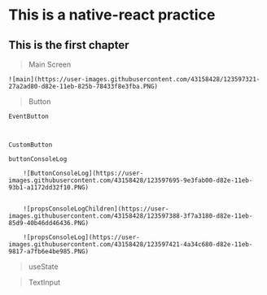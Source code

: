 This is a native-react practice
=============
This is the first chapter
-------------
> Main Screen

    ![main](https://user-images.githubusercontent.com/43158428/123597321-27a2ad80-d82e-11eb-825b-78433f8e3fba.PNG)

> Button

    EventButton
    
    
    
    CustomButton
    
    buttonConsoleLog
    
        ![ButtonConsoleLog](https://user-images.githubusercontent.com/43158428/123597695-9e3fab00-d82e-11eb-93b1-a1172dd32f10.PNG)

    
        ![propsConsoleLogChildren](https://user-images.githubusercontent.com/43158428/123597388-3f7a3180-d82e-11eb-85d9-40b46dd46436.PNG)

        ![propsConsoleLog](https://user-images.githubusercontent.com/43158428/123597421-4a34c680-d82e-11eb-9817-a7fb6e4be985.PNG)


>useState

>TextInput

